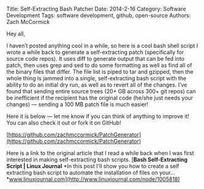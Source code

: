 Title: Self-Extracting Bash Patcher
Date: 2014-2-16
Category: Software Development
Tags: software development, github, open-source
Authors: Zach McCormick

Hey all,

I haven’t posted anything cool in a while, so here is a cool bash shell script I wrote a while back to generate
a self-extracting patch (specifically for source code repos). It uses diff to generate output that can be fed into
patch, then uses grep and sed to do some formatting as well as find all of the binary files that differ. The file
list is piped to tar and gzipped, then the whole thing is jammed into a single, self-extracting bash script with
the ability to do an initial dry run, as well as to revert all of the changes. I’ve found that sending entire
source trees (20+ GB across 300+ git repos) can be inefficient if the recipient has the original code (he/she just
needs your changes) — sending a 100 MB patch file is much easier!

Here it is below — let me know if you can think of anything to improve it! You can also check it out or fork it
on GitHub!

[https://github.com/zachmccormick/PatchGenerator](https://github.com/zachmccormick/PatchGenerator)

Here is a link to the original article that I read a while back when I was first interested in
making self-extracting bash scripts.  [**Bash Self-Extracting Script | Linux Journal** *In this post
I'll show you how to create a self extracting bash script to automate the installation of files on
your…*www.linuxjournal.com](http://www.linuxjournal.com/node/1005818)

